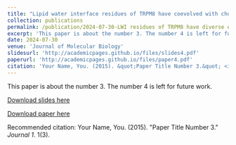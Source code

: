 ```yaml
---
title: "Lipid water interface residues of TRPM8 have coevolved with cholesterol interaction, lipid raft localization, relevant for diverse health disorders"
collection: publications
permalink: /publication/2024-07-30-LWI residues of TRPM8 have diverse effect on healt disorders
excerpt: 'This paper is about the number 3. The number 4 is left for future work.'
date: 2024-07-30
venue: 'Journal of Molecular Biology'
slidesurl: 'http://academicpages.github.io/files/slides4.pdf'
paperurl: 'http://academicpages.github.io/files/paper4.pdf'
citation: 'Your Name, You. (2015). &quot;Paper Title Number 3.&quot; <i>Journal 1</i>. 1(3).'
---
```

This paper is about the number 3. The number 4 is left for future work.

[Download slides here](http://academicpages.github.io/files/slides4.pdf)

[Download paper here](http://academicpages.github.io/files/paper4.pdf)

Recommended citation: Your Name, You. (2015). "Paper Title Number 3." <i>Journal 1</i>. 1(3).